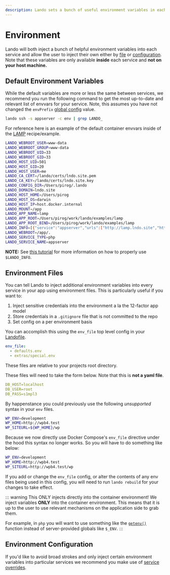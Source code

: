 ```yaml
---
description: Lando sets a bunch of useful environment variables in each service by default, or you can inject your own by configuring your Landofile or using a custom environment file.
---
```


# Environment

Lando will both inject a bunch of helpful environment variables into each service and allow the user to inject their own either by [file](#environment-files) or [configuration](#environment-configuration). Note that these variables are only available **inside** each service and **not on your host machine.**

## Default Environment Variables

While the default variables are more or less the same between services, we recommend you run the following command to get the most up-to-date and relevant list of envvars for your service. Note, this assumes you have not changed the `envPrefix` [global config](./global.md) value.

```bash
lando ssh -s appserver -c env | grep LANDO_
```

For reference here is an example of the default container envvars inside of the [LAMP](https://github.com/lando/lando/tree/master/examples/lamp) recipe/example.

```bash
LANDO_WEBROOT_USER=www-data
LANDO_WEBROOT_GROUP=www-data
LANDO_WEBROOT_UID=33
LANDO_WEBROOT_GID=33
LANDO_HOST_UID=501
LANDO_HOST_GID=20
LANDO_HOST_USER=me
LANDO_CA_CERT=/lando/certs/lndo.site.pem
LANDO_CA_KEY=/lando/certs/lndo.site.key
LANDO_CONFIG_DIR=/Users/pirog/.lando
LANDO_DOMAIN=lndo.site
LANDO_HOST_HOME=/Users/pirog
LANDO_HOST_OS=darwin
LANDO_HOST_IP=host.docker.internal
LANDO_MOUNT=/app
LANDO_APP_NAME=lamp
LANDO_APP_ROOT=/Users/pirog/work/lando/examples/lamp
LANDO_APP_ROOT_BIND=/Users/pirog/work/lando/examples/lamp
LANDO_INFO=[{"service":"appserver","urls":["http://lamp.lndo.site","https://lamp.lndo.site"],"type":"php","via":"apache","webroot":".","config":{},"version":"7.2","hostnames":["appserver.lamp.internal"]},{"service":"database","urls":[],"type":"mysql","internal_connection":{"host":"database","port":"3306"},"external_connection":{"host":"localhost","port":true},"creds":{"database":"lamp","password":"lamp","user":"lamp"},"config":{},"version":"5.7","hostnames":["database.lamp.internal"]}]
LANDO_WEBROOT=/app/.
LANDO_SERVICE_TYPE=php
LANDO_SERVICE_NAME=appserver
```

**NOTE:** See [this tutorial](./../guides/lando-info.md) for more information on how to properly use `$LANDO_INFO`.

## Environment Files

You can tell Lando to inject additional environment variables into every service in your app using environment files. This is particularly useful if you want to:

1. Inject sensitive credentials into the environment a la the 12-factor app model
2. Store credentials in a `.gitignore` file that is not committed to the repo
3. Set config on a per environment basis

You can accomplish this using the `env_file` top level config in your [Landofile](./lando.md).

```yaml
env_file:
  - defaults.env
  - extras/special.env
```

These files are relative to your projects root directory.

These files will need to take the form below. Note that this is **not a yaml file**.

```yaml
DB_HOST=localhost
DB_USER=root
DB_PASS=s1mpl3
```

By happenstance you could previously use the following *unsupported* syntax in your `env` files.

```bash
WP_ENV=development
WP_HOME=http://wpb4.test
WP_SITEURL=${WP_HOME}/wp
```

Because we now directly use Docker Compose's `env_file` directive under the hood this syntax no longer works. So you will have to do something like below:

```bash
WP_ENV=development
WP_HOME=http://wpb4.test
WP_SITEURL=http://wpb4.test/wp
```

If you add or change the `env_file` config, or alter the contents of any env files being used in this config, you will need to run `lando rebuild` for your changes to take effect.

::: warning This ONLY injects directly into the container environment!
We inject variables **ONLY** into the container environment. This means that it is up to the user to use relevant mechanisms on the application side to grab them.

For example, in `php` you will want to use something like the [`getenv()`](http://php.net/manual/en/function.getenv.php) function instead of server-provided globals like `$_ENV`.
:::

## Environment Configuration

If you'd like to avoid broad strokes and only inject certain environment variables into particular services we recommend you make use of [service overrides](./services.md#overrides).
